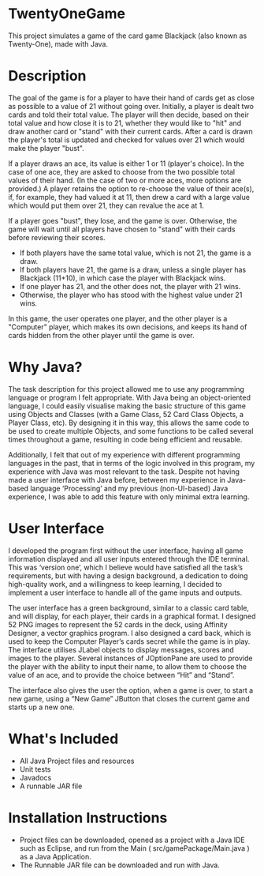 # TwentyOneGame
This project simulates a game of the card game Blackjack (also known as Twenty-One), made with Java.

# Description

The goal of the game is for a player to have their hand of cards get as close as possible to a value of 21 without going over.
Initially, a player is dealt two cards and told their total value. The player will then decide, based on their total value and 
how close it is to 21, whether they would like to "hit" and draw another card or "stand" with their current cards.
After a card is drawn the player's total is updated and checked for values over 21 which would make the player "bust". 

If a player draws an ace, its value is either 1 or 11 (player's choice). In the case of one ace, they are asked to choose from
the two possible total values of their hand. (In the case of two or more aces, more options are provided.) A player retains the 
option to re-choose the value of their ace(s), if, for example, they had valued it at 11, then drew a card with a large value which
would put them over 21, they can revalue the ace at 1.

If a player goes "bust", they lose, and the game is over. Otherwise, the game will wait until all players have chosen to "stand" with 
their cards before reviewing their scores. 
- If both players have the same total value, which is not 21, the game is a draw.
- If both players have 21, the game is a draw, unless a single player has Blackjack (11+10), in which case the player with Blackjack wins.
- If one player has 21, and the other does not, the player with 21 wins.
- Otherwise, the player who has stood with the highest value under 21 wins.

In this game, the user operates one player, and the other player is a "Computer" player, which makes its own decisions, and keeps its
hand of cards hidden from the other player until the game is over.

# Why Java?

The task description for this project allowed me to use any programming language or program I felt appropriate. With Java being an
object-oriented language, I could easily visualise making the basic structure of this game using Objects and Classes
(with a Game Class, 52 Card Class Objects, a Player Class, etc). By designing it in this way, this allows the same code to be used
to create multiple Objects, and some functions to be called several times throughout a game, resulting in code being efficient and reusable.

Additionally, I felt that out of my experience with different programming languages in the past, that in terms of the logic involved in this
program, my experience with Java was most relevant to the task. Despite not having made a user interface with Java before, between my
experience in Java-based language ‘Processing’ and my previous (non-UI-based) Java experience, I was able to add this feature with
only minimal extra learning.

# User Interface

I developed the program first without the user interface, having all game information displayed and all user inputs entered through the
IDE terminal. This was ‘version one’, which I believe would have satisfied all the task’s requirements, but with having a design background,
a dedication to doing high-quality work, and a willingness to keep learning, I decided to implement a user interface to handle all of the
game inputs and outputs.

The user interface has a green background, similar to a classic card table, and will display, for each player, their cards in a graphical
format. I designed 52 PNG images to represent the 52 cards in the deck, using Affinity Designer, a vector graphics program. I also designed
a card back, which is used to keep the Computer Player’s cards secret while the game is in play. The interface utilises JLabel objects to
display messages, scores and images to the player. Several instances of JOptionPane are used to provide the player with the ability to input
their name, to allow them to choose the value of an ace, and to provide the choice between “Hit” and “Stand”.

The interface also gives the user the option, when a game is over, to start a new game, using a “New Game” JButton that closes the current
game and starts up a new one.

# What's Included

- All Java Project files and resources
- Unit tests
- Javadocs
- A runnable JAR file

# Installation Instructions

-	Project files can be downloaded, opened as a project with a Java IDE such as Eclipse, and run from the Main ( src/gamePackage/Main.java )
  as a Java Application.
-	The Runnable JAR file can be downloaded and run with Java.


